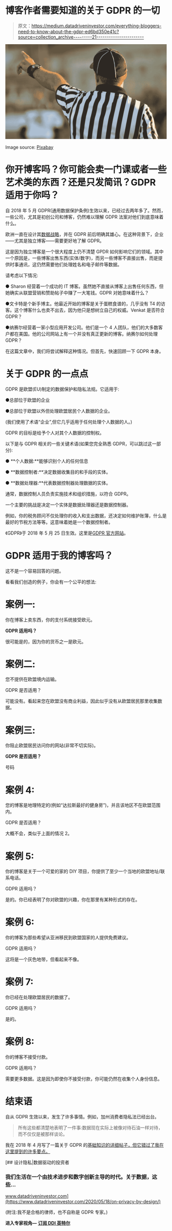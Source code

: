 # 博客作者需要知道的关于 GDPR 的一切

> 原文：<https://medium.datadriveninvestor.com/everything-bloggers-need-to-know-about-the-gdpr-ed6bd350e41c?source=collection_archive---------21----------------------->

![](img/6bf46d830bf9f19edabbadbd268ae959.png)

Image source: [Pixabay](https://pixabay.com/photos/referee-sports-fair-person-man-1149014/)

# 你开博客吗？你可能会卖一门课或者一些艺术类的东西？还是只发简讯？GDPR 适用于你吗？

自 2018 年 5 月 GDPR(通用数据保护条例)生效以来，已经过去两年多了。然而，一些公司，尤其是初创公司和博客，仍然难以理解 GDPR 法案对他们到底意味着什么。

欧洲一直在设计其[数据战略](http://almostism.com/european-data-strategy/)，并在 GDPR 前后明确其雄心。在这种背景下，企业——尤其是独立博客——需要更好地了解 GDPR。

这是因为独立博客是一个很大程度上仍不清楚 GPDR 如何影响它们的领域。其中一个原因是，一些博客出售东西(实体/数字)，而另一些博客不直接出售，而是提供时事通讯，这仍然需要他们处理姓名和电子邮件等数据。

请考虑以下情况:

● Sharon 经营着一个成功的 IT 博客。虽然她不直接从博客上出售任何东西，但她确实从联盟营销和赞助帖子中赚了一大笔钱。GDPR 对她意味着什么？

●文卡特是个新手博主。他最近开始的博客是关于蛋糕食谱的，几乎没有 T4 的访客。这个博客什么也卖不出去，因为他只是想树立自己的权威。Venkat 是否符合 GDPR？

●纳赛尔经营着一家小型应用开发公司。他们是一个 4 人团队，他们的大多数客户都在美国。他的公司网站上有一个并没有真正更新的博客。纳赛尔如何处理 GDPR？

在这篇文章中，我们将尝试解释这种情况。但首先，快速回顾一下 GDPR 本身。

# 关于 GDPR 的一点点

GDPR 是欧盟(EU)制定的数据保护和隐私法规。它适用于:

●总部位于欧盟的企业

●总部位于欧盟以外但处理欧盟居民个人数据的企业。

(我们使用了术语“企业”,但它几乎适用于任何处理个人数据的人。)

GDPR 的目标是给予个人对其个人数据的控制权。

以下是与 GDPR 相关的一些关键术语(如果您完全熟悉 GDPR，可以跳过这一部分):

● **个人数据:**能够识别个人的任何信息

● **数据控制者:**决定数据收集目的和手段的实体。

● **数据处理器:**代表数据控制器处理数据的实体。

通常，数据控制人员负责实施技术和组织措施，以符合 GDPR。

一个主要的挑战是决定一个实体是数据处理器还是数据控制器。

例如，你的税务顾问不仅处理你的收入和支出数据，还决定如何维护账簿，什么是最好的节税方法等等。这意味着她是一个数据控制者。

《GDPR》于 2018 年 5 月 25 日生效。这里是[GDPR 官方网站](https://ec.europa.eu/commission/priorities/justice-and-fundamental-rights/data-protection/2018-reform-eu-data-protection-rules_en)。

# GDPR 适用于我的博客吗？

这不是一个容易回答的问题。

看看我们创造的例子，你会有一个公平的想法:

# **案例一:**

你在博客上卖东西，你的支付系统接受欧元。

**GDPR 适用吗？**

很可能是的，因为你的货币之一是欧元。

# **案例二:**

您不提供在欧盟境内运输。

GDPR 是否适用？

可能没有。看起来您在欧盟没有商业利益，因此似乎没有从欧盟居民那里收集数据。

# **案例三:**

你阻止欧盟居民访问你的网站(非常不切实际)。

**GDPR 是否适用？**

号码

# **案例 4:**

您的博客是地理特定的(例如“达拉斯最好的健身房”)，并且该地区不在欧盟范围内。

GDPR 是否适用？

大概不会，类似于上面的情况 2。

# **案例 5:**

你的博客是关于一个可爱的家的 DIY 项目，你提供了至少一个当地的欧盟地址/联系电话。

GDPR 适用吗？

是的。你已经表明了你对欧盟的兴趣，你在那里有某种形式的存在。

# **案例 6:**

你的博客为那些希望从亚洲移民到欧盟国家的人提供免费建议。

GDPR 适用吗？

这将是一个灰色地带，但看起来不像。

# **案例 7:**

你已经在处理欧盟居民的数据了。

GDPR 适用吗？

是的。

# **案例 8:**

你的博客不接受付款。

GDPR 适用吗？

需要更多数据。这是因为即使你不接受付款，你可能仍然在收集个人身份信息。

# **结束语**

自从 GDPR 生效以来，发生了许多事情。例如，加州消费者隐私法已经出台。

> 所有这些都清楚地表明了一件事:数据现在实际上被像对待石油一样对待，而不仅仅是被那样谈论。

我在 2018 年 4 月写了一篇关于 GDPR 的[基础知识的详细帖子，但它错过了我在这里提到的许多要点。](http://almostism.com/all-you-need-to-know-about-gdpr-definitions-examples/)

[](https://www.datadriveninvestor.com/2020/05/18/on-privacy-by-design/) [## 设计隐私|数据驱动的投资者

### 我们生活在一个由技术进步和数字创新主导的时代。关于数据，这些…

www.datadriveninvestor.com](https://www.datadriveninvestor.com/2020/05/18/on-privacy-by-design/) 

(附注:我不是合格的律师，也不自称是 GDPR 专家。)

**进入专家视角—** [**订阅 DDI 英特尔**](https://datadriveninvestor.com/ddi-intel)